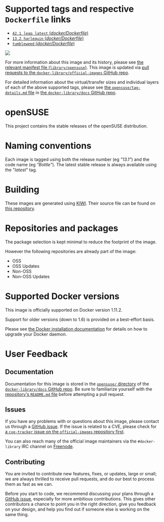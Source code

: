 # Supported tags and respective `Dockerfile` links

-	[`42.1`, `leap`, `latest` (*docker/Dockerfile*)](https://github.com/openSUSE/docker-containers-build/blob/3ed6d2da90ab4fcef4c4afde20b7c28bcc69ce9d/docker/Dockerfile)
-	[`13.2`, `harlequin` (*docker/Dockerfile*)](https://github.com/openSUSE/docker-containers-build/blob/2479d8d0f90bce3c2e33dd2fc311d6599c336fdf/docker/Dockerfile)
-	[`tumbleweed` (*docker/Dockerfile*)](https://github.com/openSUSE/docker-containers-build/blob/046d77c122ee04485df87870f31713f87a30c1e2/docker/Dockerfile)

[![](https://badge.imagelayers.io/opensuse:latest.svg)](https://imagelayers.io/?images=opensuse:42.1,opensuse:13.2,opensuse:tumbleweed)

For more information about this image and its history, please see [the relevant manifest file (`library/opensuse`)](https://github.com/docker-library/official-images/blob/master/library/opensuse). This image is updated via [pull requests to the `docker-library/official-images` GitHub repo](https://github.com/docker-library/official-images/pulls?q=label%3Alibrary%2Fopensuse).

For detailed information about the virtual/transfer sizes and individual layers of each of the above supported tags, please see [the `opensuse/tag-details.md` file](https://github.com/docker-library/docs/blob/master/opensuse/tag-details.md) in [the `docker-library/docs` GitHub repo](https://github.com/docker-library/docs).

# openSUSE

This project contains the stable releases of the openSUSE distribution.

# Naming conventions

Each image is tagged using both the release number (eg *"13.1"*) and the code name (eg *"Bottle"*). The latest stable release is always available using the "*latest*" tag.

# Building

These images are generated using [KIWI](https://github.com/openSUSE/kiwi). Their source file can be found on [this repository](https://github.com/openSUSE/docker-containers).

# Repositories and packages

The package selection is kept minimal to reduce the footprint of the image.

However the following repositories are already part of the image:

-	OSS
-	OSS Updates
-	Non-OSS
-	Non-OSS Updates

# Supported Docker versions

This image is officially supported on Docker version 1.11.2.

Support for older versions (down to 1.6) is provided on a best-effort basis.

Please see [the Docker installation documentation](https://docs.docker.com/installation/) for details on how to upgrade your Docker daemon.

# User Feedback

## Documentation

Documentation for this image is stored in the [`opensuse/` directory](https://github.com/docker-library/docs/tree/master/opensuse) of the [`docker-library/docs` GitHub repo](https://github.com/docker-library/docs). Be sure to familiarize yourself with the [repository's `README.md` file](https://github.com/docker-library/docs/blob/master/README.md) before attempting a pull request.

## Issues

If you have any problems with or questions about this image, please contact us through a [GitHub issue](https://github.com/openSUSE/docker-containers-build/issues). If the issue is related to a CVE, please check for [a `cve-tracker` issue on the `official-images` repository first](https://github.com/docker-library/official-images/issues?q=label%3Acve-tracker).

You can also reach many of the official image maintainers via the `#docker-library` IRC channel on [Freenode](https://freenode.net).

## Contributing

You are invited to contribute new features, fixes, or updates, large or small; we are always thrilled to receive pull requests, and do our best to process them as fast as we can.

Before you start to code, we recommend discussing your plans through a [GitHub issue](https://github.com/openSUSE/docker-containers-build/issues), especially for more ambitious contributions. This gives other contributors a chance to point you in the right direction, give you feedback on your design, and help you find out if someone else is working on the same thing.
